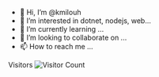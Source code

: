 - 👋 Hi, I’m @kmilouh
- 👀 I’m interested in dotnet, nodejs, web...
- 🌱 I’m currently learning ...
- 💞️ I’m looking to collaborate on ...
- 📫 How to reach me ...

Visitors ![Visitor Count](https://profile-counter.glitch.me/kmilouh/count.svg)
<!---
kmilouh/kmilouh is a ✨ special ✨ repository because its `README.md` (this file) appears on your GitHub profile.
You can click the Preview link to take a look at your changes.
--->
